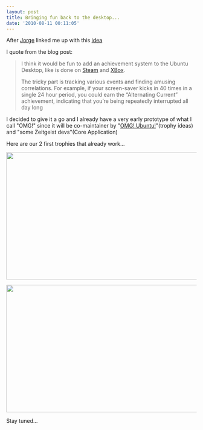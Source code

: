 ```yaml
---
layout: post
title: Bringing fun back to the desktop...
date: '2010-08-11 00:11:05'
---
```


After <a href="http://castrojo.tumblr.com/">Jorge</a> linked me up with this <a href="http://www.outflux.net/blog/archives/2010/07/23/achievement-unlocked/">idea</a>

I quote from the blog post:
<blockquote>I think it would be fun to add an achievement system to the Ubuntu Desktop, like is done on <a href="http://steamcommunity.com/stats/TF2/achievements/">Steam</a> and <a href="http://www.xbox360achievements.org/">XBox</a>.

The tricky part is tracking various events and finding amusing correlations. For example, if your screen-saver kicks in 40 times in a single 24 hour period, you could earn the “Alternating Current” achievement, indicating that you’re being repeatedly interrupted all day long</blockquote>
I decided to give it a go and I already have a very early prototype of what I call "OMG!" since it will be co-maintainer by "<a href="http://www.omgubuntu.co.uk/">OMG! Ubuntu!</a>"(trophy ideas) and "some Zeitgeist devs"(Core Application)

Here are our 2 first trophies that already work...

<a href="http://geekyogre.com/content/images/2010/08/Screenshot-54.png"><img class="alignnone size-full wp-image-1385" title="Screenshot-54" src="http://geekyogre.com/content/images/2010/08/Screenshot-54.png" alt="" width="601" height="337" /></a>

<a href="http://geekyogre.com/content/images/2010/08/Screenshot-55.png"><img class="alignnone size-full wp-image-1386" title="Screenshot-55" src="http://geekyogre.com/content/images/2010/08/Screenshot-55.png" alt="" width="601" height="337" /></a>

Stay tuned...